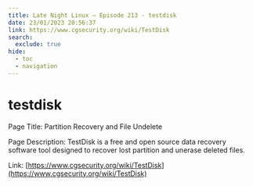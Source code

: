 ```yaml
---
title: Late Night Linux – Episode 213 - testdisk
date: 23/01/2023 20:56:37
link: https://www.cgsecurity.org/wiki/TestDisk
search:
  exclude: true
hide:
  - toc
  - navigation
---
```


# testdisk

Page Title: Partition Recovery and File Undelete

Page Description: TestDisk is a free and open source data recovery software tool designed to recover lost partition and unerase deleted files. 

Link: [https://www.cgsecurity.org/wiki/TestDisk](https://www.cgsecurity.org/wiki/TestDisk)